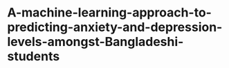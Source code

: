 # A-machine-learning-approach-to-predicting-anxiety-and-depression-levels-amongst-Bangladeshi-students